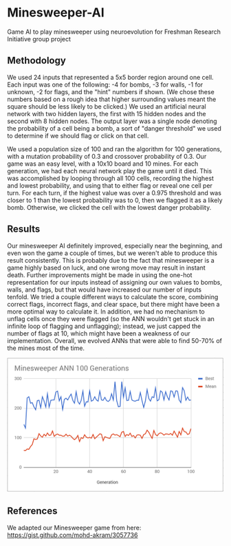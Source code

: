 # Minesweeper-AI
Game AI to play minesweeper using neuroevolution for Freshman Research Initiative group project

## Methodology
We used 24 inputs that represented a 5x5 border region around one cell. Each input was one of the following: -4 for bombs, -3 for walls, -1 for unknown, -2 for flags, and the "hint" numbers if shown. (We chose these numbers based on a rough idea that higher surrounding values meant the square should be less likely to be clicked.) We used an artificial neural network with two hidden layers, the first with 15 hidden nodes and the second with 8 hidden nodes. The output layer was a single node denoting the probability of a cell being a bomb, a sort of "danger threshold" we used to determine if we should flag or click on that cell.

We used a population size of 100 and ran the algorithm for 100 generations, with a mutation probability of 0.3 and crossover probability of 0.3. Our game was an easy level, with a 10x10 board and 10 mines. For each generation, we had each neural network play the game until it died. This was accomplished by looping through all 100 cells, recording the highest and lowest probability, and using that to either flag or reveal one cell per turn. For each turn, if the highest value was over a 0.975 threshold and was closer to 1 than the lowest probability was to 0, then we flagged it as a likely bomb. Otherwise, we clicked the cell with the lowest danger probability. 

## Results
Our minesweeper AI definitely improved, especially near the beginning, and even won the game a couple of times, but we weren't able to produce this result consistently. This is probably due to the fact that minesweeper is a game highly based on luck, and one wrong move may result in instant death. Further improvements might be made in using the one-hot representation for our inputs instead of assigning our own values to bombs, walls, and flags, but that would have increased our number of inputs tenfold. We tried a couple different ways to calculate the score, combining correct flags, incorrect flags, and clear space, but there might have been a more optimal way to calculate it. In addition, we had no mechanism to unflag cells once they were flagged (so the ANN wouldn't get stuck in an infinite loop of flagging and unflagging); instead, we just capped the number of flags at 10, which might have been a weakness of our implementation. Overall, we evolved ANNs that were able to find 50-70% of the mines most of the time.

![Logo](https://github.com/blueD2/Minesweeper-AI/blob/master/minesweeper-results.png)

## References
We adapted our Minesweeper game from here: https://gist.github.com/mohd-akram/3057736
